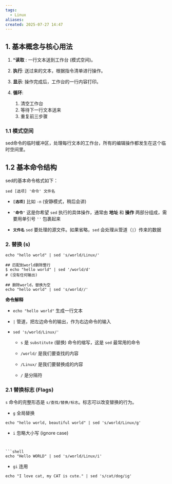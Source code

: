 ```yaml
---
tags:
  - Linux
aliases: 
created: 2025-07-27 14:47
---
```

## 1. 基本概念与核心用法

1. ***读取** : 一行文本送到工作台 (模式空间)。
	
2. **执行**: 送过来的文本，根据指令清单进行操作。
	
3. **显示**: 操作完成后，工作台的一行内容打印。
	
4. **循环**: 
	1. 清空工作台
	2. 等待下一行文本送来
	3. 重复前三步骤

### 1.1 模式空间

sed命令的临时缓冲区，处理每行文本的工作台，所有的编辑操作都发生在这个临时空间里。

## 1.2 基本命令结构

sed的基本命令格式如下：

```shell
sed [选项] '命令' 文件名
```

- **`[选项]`** 比如 `-n` (安静模式，稍后会讲)
    
- **`'命令'`** 这是你希望 `sed` 执行的具体操作，通常由 **地址** 和 **操作** 两部分组成，需要用单引号 `''` 包裹起来
    
- **`文件名`** `sed` 要处理的源文件。如果省略，`sed` 会处理从管道（`|`）传来的数据


### 2. 替换 (s)

``` shell
echo "hello world" | sed 's/world/Linux/'

## 匹配到world删除整行
$ echo "hello world" | sed '/world/d'
# (没有任何输出)

## 删除world，替换为空
echo "hello world" | sed 's/world//'

```

**命令解释**

- `echo "hello world"` 生成一行文本
    
- `|` 管道，把左边命令的输出，作为右边命令的输入
    
- `sed 's/world/Linux/'`
    
    - `s` 是 `substitute` (替换) 命令的缩写，这是 `sed` 最常用的命令
        
    - `/world/` 是我们要查找的内容
        
    - `/Linux/` 是我们要替换成的内容
        
    - `/` 是分隔符

### 2.1 替换标志 (Flags)

`s` 命令的完整形态是 `s/查找/替换/标志`。标志可以改变替换的行为。

- `g` 全局替换

```
echo "hello world, beautiful world" | sed 's/world/Linux/g'
```

- `i` 忽略大小写 (ignore case)

```


```shell
echo "Hello WORLD" | sed 's/world/Linux/i'
```

- `gi` 连用

```shell
echo "I love cat, my CAT is cute." | sed 's/cat/dog/ig'
```

